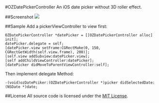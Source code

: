 #OZDatePickerController
An iOS date picker without 3D roller effect.


##Screenshot
![](https://raw.githubusercontent.com/StanOz/OZDatePickerController/master/OZDatePickerController/OZDatePickerDemo.gif)  

##Sample
Add a pickerViewController to view first:

    OZDatePickerController *datePicker = [[OZDatePickerController alloc] init];
    datePicker.delegate = self;
    [datePicker.view setFrame:CGRectMake(0, 150, CGRectGetWidth(self.view.frame), 200)];
    [self.view addSubview:datePicker.view];
    [self addChildViewController:datePicker];
    [datePicker didMoveToParentViewController:self];

Then implement delegate Method:
	
	-(void)ozDatePciker:(OZDatePickerController *)picker didSelectedDate:(NSDate *)date;

##License
All source code is licensed under the [MIT License](https://raw.githubusercontent.com/StanOz/OZDatePickerController/master/LICENSE).

